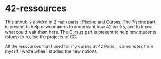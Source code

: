 # 42-ressources

This github is divided in 2 main parts ; [Piscine](./Piscine.md) and [Cursus](./Cursus.md).
The [Piscine](./Piscine.md) part is present to help newcommers to understant how 42 works, and to know what could wait them here.
The [Cursus](./Cursus.md) part is present to help new students (studs) to realise the projects of CC.

All the ressources that I used for my cursus at 42 Paris + some notes from myself I wrote when I studied the new notions.
